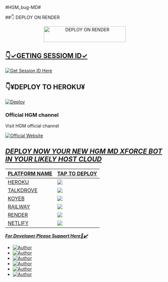 #HGM_bug-MD#

##👇 DEPLOY ON RENDER 

<p align="center">
  <a href="https://render.com">
    <img title="DEPLOY ON RENDER" src="https://img.shields.io/badge/🚀_DEPLOY_ON_RENDER-000000?style=for-the-badge&logo=render&logoColor=white&color=61DAFB" width="260" height="50"/>


 ## 👇✓GETING SESSIOM ID✓
 
 [![Get Session ID Here](https://img.shields.io/static/v1?label=Session%20ID&message=Generate&color=FF4500&style=for-the-badge&logo=firefox&logoColor=orange)](https://j70n4wdzqy.onrender.com)  

 ## 👇¥DEPLOY TO HEROKU¥
[![Deploy](https://www.herokucdn.com/deploy/button.svg)](https://heroku.com/deploy?template=https://github.com/ZEZE47-MD/HGM_bug-MD)


 <td align="center" width="50%">
      <h3>Official HGM channel</h3>
      <p>Visit HGM official channel</p>
      <a href="https://whatsapp.com/channel/0029VbANIT5D8SDpK7oExi1v">
        <img src="https://img.shields.io/badge/Website-ff69b4?style=for-the-badge" alt="Official Website">

        
## _DEPLOY NOW YOUR NEW HGM MD XFORCE BOT IN YOUR LIKELY HOST CLOUD_
| PLATFORM NAME |   TAP TO DEPLOY   |
| ------------- | ----------------- | 
| HEROKU | <a href="https://lucky-md-xforce-deploy-your-bot-with-your-github-username.vercel.app" target="_blank"><img src="https://img.shields.io/badge/Heroku-430098?style=for-the-badge&logo=heroku&logoColor=white&labelColor=000000&color=0000FF"/></a></td> | 
| TALKDROVE | <a href="https://host.talkdrove.com/share-bot/47" target="_blank"><img src="https://img.shields.io/badge/TalkDrove-A52A2A?style=for-the-badge&logo=github&logoColor=white&labelColor=000000"/></a></td> |
| KOYEB | <a href="https://app.koyeb.com/services/deploy?type=git&repository=mr-X-force/LUCKY-MD-XFORCE" target="_blank"><img src="https://img.shields.io/badge/Koyeb-FF009D?style=for-the-badge&logo=koyeb&logoColor=white&labelColor=000000"/></a></td> | 
| RAILWAY | <a href="https://railway.app/new" target="_blank"><img src="https://img.shields.io/badge/Railway-FF8700?style=for-the-badge&logo=railway&logoColor=white&labelColor=000000"/></a></td> |
| RENDER | <a href="https://dashboard.render.com/web/new" target="_blank"><img src="https://img.shields.io/badge/Render-000000?style=for-the-badge&logo=render&logoColor=white&labelColor=000000&color=00ffaa"/></a></td> | 
| NETLIFY | <a href="https://app.netlify.com/" target="_blank"><img src="https://img.shields.io/badge/Netlify-CC00FF?style=for-the-badge&logo=huggingface&logoColor=white&labelColor=000000"/></a></td> |
        

***For Developer Please Support Here🙏✔️***
- <a href="https://www.instagram.com/dullahssalum"><img title="Author" src="https://img.shields.io/badge/ON INSTAGRAM-black?style=for-the-badge&logo=Instagram"></a>
- <a href="https://www.tiktok.com/@dallas387"><img title="Author" src="https://img.shields.io/badge/ON TikTok-black?style=for-the-badge&logo=tiktok"></a>
- <a
href="https://www.facebook.com/100087010467670"><img title="Author" src="https://img.shields.io/badge/ON Facebook-blue?style=for-the-badge&logo=facebook"></a>
- <a
href="https://wa.me/255716945971"><img title="Author" src="https://img.shields.io/badge/ON WhatsApp-pupple?style=for-the-badge&logo=watsapp"></a>
- <a href="https://chat.whatsapp.com/CP2BirU5pBj04cXXgEbfuv"><img title="Author" src="https://img.shields.io/badge/ON Wa Group-green?style=for-the-badge&logo=watsapp"></a>
- <a href="https://youtube.com/@herokuplatform?si=kl684fKNUpxTFig2"><img title="Author" src="https://img.shields.io/badge/ON YouTube-darkred?style=for-the-badge&logo=youtube"></a>

